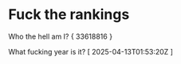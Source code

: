 # Fuck the rankings

Who the hell am I?
{ 33618816 }

What fucking year is it?
[ 2025-04-13T01:53:20Z ]
